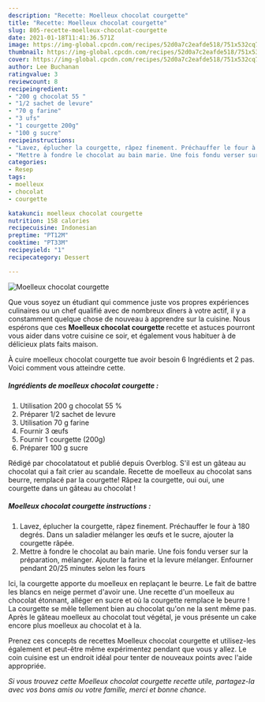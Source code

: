 ```yaml
---
description: "Recette: Moelleux chocolat courgette"
title: "Recette: Moelleux chocolat courgette"
slug: 805-recette-moelleux-chocolat-courgette
date: 2021-01-18T11:41:36.571Z
image: https://img-global.cpcdn.com/recipes/52d0a7c2eafde518/751x532cq70/moelleux-chocolat-courgette-photo-principale-de-la-recette.jpg
thumbnail: https://img-global.cpcdn.com/recipes/52d0a7c2eafde518/751x532cq70/moelleux-chocolat-courgette-photo-principale-de-la-recette.jpg
cover: https://img-global.cpcdn.com/recipes/52d0a7c2eafde518/751x532cq70/moelleux-chocolat-courgette-photo-principale-de-la-recette.jpg
author: Lee Buchanan
ratingvalue: 3
reviewcount: 8
recipeingredient:
- "200 g chocolat 55 "
- "1/2 sachet de levure"
- "70 g farine"
- "3 ufs"
- "1 courgette 200g"
- "100 g sucre"
recipeinstructions:
- "Lavez, éplucher la courgette, râpez finement. Préchauffer le four à 180 degrés. Dans un saladier mélanger les œufs et le sucre, ajouter la courgette râpée."
- "Mettre à fondre le chocolat au bain marie. Une fois fondu verser sur la préparation, mélanger. Ajouter la farine et la levure mélanger. Enfourner pendant 20/25 minutes selon les fours"
categories:
- Resep
tags:
- moelleux
- chocolat
- courgette

katakunci: moelleux chocolat courgette 
nutrition: 158 calories
recipecuisine: Indonesian
preptime: "PT12M"
cooktime: "PT33M"
recipeyield: "1"
recipecategory: Dessert

---
```



![Moelleux chocolat courgette](https://img-global.cpcdn.com/recipes/52d0a7c2eafde518/751x532cq70/moelleux-chocolat-courgette-photo-principale-de-la-recette.jpg)

Que vous soyez un étudiant qui commence juste vos propres expériences culinaires ou un chef qualifié avec de nombreux dîners à votre actif, il y a constamment quelque chose de nouveau à apprendre sur la cuisine. Nous espérons que ces <strong> Moelleux chocolat courgette </strong> recette et astuces pourront vous aider dans votre cuisine ce soir, et également vous habituer à de délicieux plats faits maison.

<!--inarticleads1-->

À cuire moelleux chocolat courgette tue avoir besoin 6 Ingrédients et 2 pas. Voici comment vous atteindre cette.

##### Ingrédients de moelleux chocolat courgette :

1. Utilisation 200 g chocolat 55 %
1. Préparer 1/2 sachet de levure
1. Utilisation 70 g farine
1. Fournir 3 œufs
1. Fournir 1 courgette (200g)
1. Préparer 100 g sucre


Rédigé par chocolatatout et publié depuis Overblog. S&#39;il est un gâteau au chocolat qui a fait crier au scandale. Recette de moelleux au chocolat sans beurre, remplacé par la courgette! Râpez la courgette, oui oui, une courgette dans un gâteau au chocolat ! 

<!--inarticleads2-->

##### Moelleux chocolat courgette instructions :

1. Lavez, éplucher la courgette, râpez finement. Préchauffer le four à 180 degrés. Dans un saladier mélanger les œufs et le sucre, ajouter la courgette râpée.
1. Mettre à fondre le chocolat au bain marie. Une fois fondu verser sur la préparation, mélanger. Ajouter la farine et la levure mélanger. Enfourner pendant 20/25 minutes selon les fours


Ici, la courgette apporte du moelleux en replaçant le beurre. Le fait de battre les blancs en neige permet d&#39;avoir une. Une recette d&#39;un moelleux au chocolat étonnant, alléger en sucre et où la courgette remplace le beurre ! La courgette se mêle tellement bien au chocolat qu&#39;on ne la sent même pas. Après le gâteau moelleux au chocolat tout végétal, je vous présente un cake encore plus moelleux au chocolat et à la. 

<!--inarticleads1-->

<p>
Prenez ces concepts de recettes Moelleux chocolat courgette et utilisez-les également et peut-être même expérimentez pendant que vous y allez. Le coin cuisine est un endroit idéal pour tenter de nouveaux points avec l'aide appropriée.
</p>

<p>
<i>Si vous trouvez cette Moelleux chocolat courgette recette utile, partagez-la avec vos bons amis ou votre famille, merci et bonne chance.</i>
</p>

